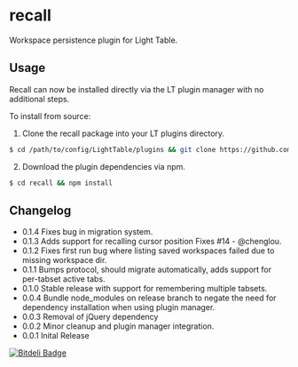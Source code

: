 recall
======

Workspace persistence plugin for Light Table.

## Usage
Recall can now be installed directly via the LT plugin manager with no additional steps.

To install from source:
1. Clone the recall package into your LT plugins directory.

```bash
$ cd /path/to/config/LightTable/plugins && git clone https://github.com/joshuafcole/recall.git
```

2. Download the plugin dependencies via npm.

```bash
$ cd recall && npm install
```


## Changelog
* 0.1.4 Fixes bug in migration system.
* 0.1.3 Adds support for recalling cursor position Fixes #14 - @chenglou.
* 0.1.2 Fixes first run bug where listing saved workspaces failed due to missing workspace dir.
* 0.1.1 Bumps protocol, should migrate automatically, adds support for per-tabset active tabs.
* 0.1.0 Stable release with support for remembering multiple tabsets.
* 0.0.4 Bundle node_modules on release branch to negate the need for dependency installation when using plugin manager.
* 0.0.3 Removal of jQuery dependency
* 0.0.2 Minor cleanup and plugin manager integration.
* 0.0.1 Inital Release

[![Bitdeli Badge](https://d2weczhvl823v0.cloudfront.net/joshuafcole/recall/trend.png)](https://bitdeli.com/free "Bitdeli Badge")


